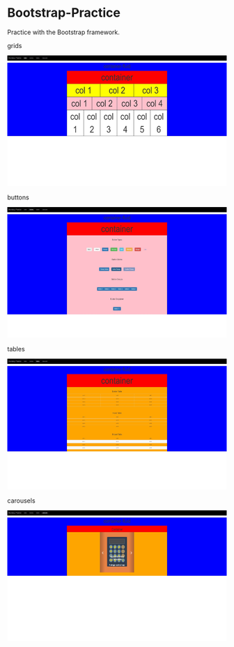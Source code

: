 # Bootstrap-Practice
Practice with the Bootstrap framework. 

grids
<p><img src="indexpage.JPG" width="550" height="300"></p>
buttons
<p><img src="buttonpage.JPG" width="550" height="300"></p>
tables
<p><img src="tablepage.JPG" width="550" height="300"></p>
carousels
<p><img src="carouselpage.JPG" width="550" height="300"></p>
